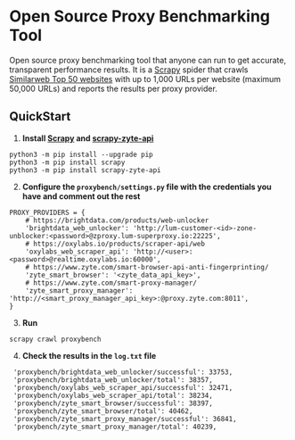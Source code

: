 # Open Source Proxy Benchmarking Tool
Open source proxy benchmarking tool that anyone can run to get accurate, transparent performance results. 
It is a [Scrapy](https://scrapy.org/) spider that crawls [Similarweb Top 50 websites](https://www.similarweb.com/top-websites/) with 
up to 1,000 URLs per website (maximum 50,000 URLs) and reports the results per proxy provider.

## QuickStart

1. **Install [Scrapy](https://scrapy.org/) and [scrapy-zyte-api](https://github.com/scrapy-plugins/scrapy-zyte-api#readme)**

```
python3 -m pip install --upgrade pip
python3 -m pip install scrapy
python3 -m pip install scrapy-zyte-api
```

2. **Configure the `proxybench/settings.py` file with the credentials you have and comment out the rest**

```
PROXY_PROVIDERS = {
    # https://brightdata.com/products/web-unlocker
    'brightdata_web_unlocker': 'http://lum-customer-<id>-zone-unblocker:<password>@zproxy.lum-superproxy.io:22225',
    # https://oxylabs.io/products/scraper-api/web
    'oxylabs_web_scraper_api': 'http://<user>:<password>@realtime.oxylabs.io:60000',
    # https://www.zyte.com/smart-browser-api-anti-fingerprinting/
    'zyte_smart_browser': '<zyte_data_api_key>',
    # https://www.zyte.com/smart-proxy-manager/
    'zyte_smart_proxy_manager': 'http://<smart_proxy_manager_api_key>:@proxy.zyte.com:8011',
}
```

3. **Run**

```
scrapy crawl proxybench
```

4. **Check the results in the `log.txt` file**

```
 'proxybench/brightdata_web_unlocker/successful': 33753,
 'proxybench/brightdata_web_unlocker/total': 38357,
 'proxybench/oxylabs_web_scraper_api/successful': 32471,
 'proxybench/oxylabs_web_scraper_api/total': 38234,
 'proxybench/zyte_smart_browser/successful': 38397,
 'proxybench/zyte_smart_browser/total': 40462,
 'proxybench/zyte_smart_proxy_manager/successful': 36841,
 'proxybench/zyte_smart_proxy_manager/total': 40239,
```
